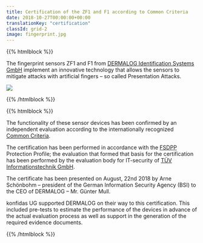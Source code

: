 ```yaml
---
title: Certification of the ZF1 and F1 according to Common Criteria
date: 2018-10-27T00:00:00+00:00
translationKey: "certification"
classId: grid-2
image: fingerprint.jpg
---
```


{{% htmlblock %}}

The fingerprint sensors ZF1 and F1 from [DERMALOG Identification Systems GmbH](http://dermalog.de/) implement an innovative technology that allows the sensors to mitigate attacks with artificial fingers – so called Presentation Attacks.

![](/images/https://konfidas.de/wp-content/uploads/2018/10/fingerprint.jpg)

{{% /htmlblock %}}

{{% htmlblock %}}

The functionality of these sensor devices has been confirmed by an independent evaluation according to the internationally recognized [Common Criteria](http://commoncriteriaportal.org/).

The certification has been performed in accordance with the [FSDPP](https://www.bsi.bund.de/SharedDocs/Downloads/DE/BSI/Zertifizierung/Reporte/ReportePP/pp0063b_pdf.pdf?__blob=publicationFile&v=1) Protection Profile; the evaluation that formed that basis for the certification has been performed by the evaluation body for IT-security of [TÜV Informationstechnik GmbH](http://tuvit.de/).

The certificate has been presented on August, 22nd 2018 by Arne Schönbohm – president of the German Information Security Agency (BSI) to the CEO of DERMALOG – Mr. Günter Mull.

konfidas UG supported DERMALOG on their way to this certification. This included pre-tests to estimate the performance of the devices in advance of the actual evaluation process as well as support in the generation of the required evidence documents.

{{% /htmlblock %}}